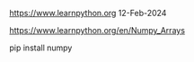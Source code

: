 https://www.learnpython.org
12-Feb-2024

https://www.learnpython.org/en/Numpy_Arrays

pip install numpy